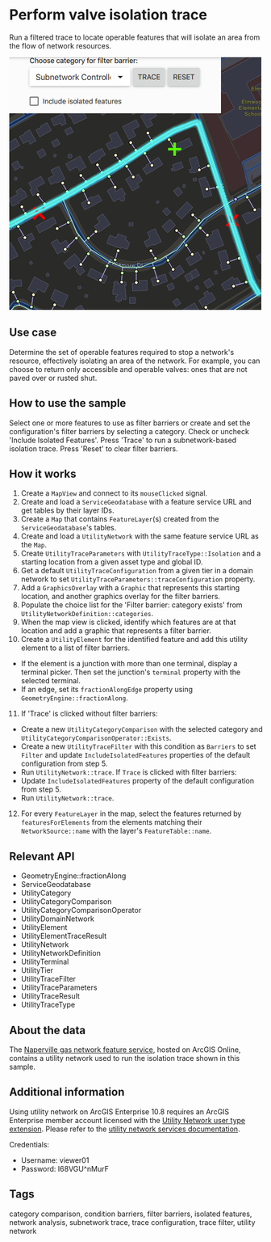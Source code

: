 # Perform valve isolation trace

Run a filtered trace to locate operable features that will isolate an area from the flow of network resources.

![](screenshot.png)

## Use case

Determine the set of operable features required to stop a network's resource, effectively isolating an area of the network. For example, you can choose to return only accessible and operable valves: ones that are not paved over or rusted shut.

## How to use the sample

Select one or more features to use as filter barriers or create and set the configuration's filter barriers by selecting a category. Check or uncheck 'Include Isolated Features'. Press 'Trace' to run a subnetwork-based isolation trace. Press 'Reset' to clear filter barriers.

## How it works

1. Create a `MapView` and connect to its `mouseClicked` signal.
2. Create and load a `ServiceGeodatabase` with a feature service URL and get tables by their layer IDs.
3. Create a `Map` that contains `FeatureLayer`(s) created from the `ServiceGeodatabase`'s tables.
4. Create and load a `UtilityNetwork` with the same feature service URL as the `Map`.
5. Create `UtilityTraceParameters` with `UtilityTraceType::Isolation` and a starting location from a given asset type and global ID.
6. Get a default `UtilityTraceConfiguration` from a given tier in a domain network to set `UtilityTraceParameters::traceConfiguration` property.
7. Add a `GraphicsOverlay` with a `Graphic` that represents this starting location, and another graphics overlay for the filter barriers.
8. Populate the choice list for the 'Filter barrier: category exists' from `UtilityNetworkDefinition::categories`.
9. When the map view is clicked, identify which features are at that location and add a graphic that represents a filter barrier.
10. Create a `UtilityElement` for the identified feature and add this utility element to a list of filter barriers.
   - If the element is a junction with more than one terminal, display a terminal picker. Then set the junction's `terminal` property with the selected terminal.
   - If an edge, set its `fractionAlongEdge` property using `GeometryEngine::fractionAlong`.
11. If 'Trace' is clicked without filter barriers:
   - Create a new `UtilityCategoryComparison` with the selected category and `UtilityCategoryComparisonOperator::Exists`.
   - Create a new `UtilityTraceFilter` with this condition as `Barriers` to set `Filter` and update `IncludeIsolatedFeatures` properties of the default configuration from step 5.
   - Run `UtilityNetwork::trace`.
    If `Trace` is clicked with filter barriers:
   - Update `IncludeIsolatedFeatures` property of the default configuration from step 5.
   - Run `UtilityNetwork::trace`.
12.  For every `FeatureLayer` in the map, select the features returned by `featuresForElements` from the elements matching their `NetworkSource::name` with the layer's `FeatureTable::name`.

## Relevant API

* GeometryEngine::fractionAlong
* ServiceGeodatabase
* UtilityCategory
* UtilityCategoryComparison
* UtilityCategoryComparisonOperator
* UtilityDomainNetwork
* UtilityElement
* UtilityElementTraceResult
* UtilityNetwork
* UtilityNetworkDefinition
* UtilityTerminal
* UtilityTier
* UtilityTraceFilter
* UtilityTraceParameters
* UtilityTraceResult
* UtilityTraceType

## About the data

The [Naperville gas network feature service](https://sampleserver7.arcgisonline.com/server/rest/services/UtilityNetwork/NapervilleGas/FeatureServer), hosted on ArcGIS Online, contains a utility network used to run the isolation trace shown in this sample.

## Additional information

Using utility network on ArcGIS Enterprise 10.8 requires an ArcGIS Enterprise member account licensed with the [Utility Network user type extension](https://enterprise.arcgis.com/en/portal/latest/administer/windows/license-user-type-extensions.htm#ESRI_SECTION1_41D78AD9691B42E0A8C227C113C0C0BF). Please refer to the [utility network services documentation](https://enterprise.arcgis.com/en/server/latest/publish-services/windows/utility-network-services.htm).

Credentials:
* Username: viewer01
* Password: I68VGU^nMurF

## Tags

category comparison, condition barriers, filter barriers, isolated features, network analysis, subnetwork trace, trace configuration, trace filter, utility network
